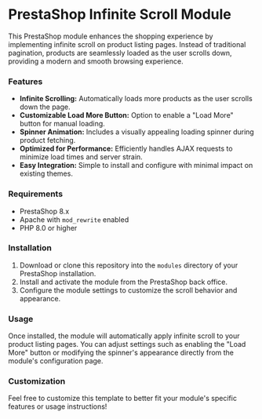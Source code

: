 # PrestaShop Infinite Scroll Module

This PrestaShop module enhances the shopping experience by implementing infinite scroll on product listing pages. Instead of traditional pagination, products are seamlessly loaded as the user scrolls down, providing a modern and smooth browsing experience.

### Features
- **Infinite Scrolling:** Automatically loads more products as the user scrolls down the page.
- **Customizable Load More Button:** Option to enable a "Load More" button for manual loading.
- **Spinner Animation:** Includes a visually appealing loading spinner during product fetching.
- **Optimized for Performance:** Efficiently handles AJAX requests to minimize load times and server strain.
- **Easy Integration:** Simple to install and configure with minimal impact on existing themes.

### Requirements
- PrestaShop 8.x
- Apache with `mod_rewrite` enabled
- PHP 8.0 or higher

### Installation
1. Download or clone this repository into the `modules` directory of your PrestaShop installation.
2. Install and activate the module from the PrestaShop back office.
3. Configure the module settings to customize the scroll behavior and appearance.

### Usage
Once installed, the module will automatically apply infinite scroll to your product listing pages. You can adjust settings such as enabling the "Load More" button or modifying the spinner's appearance directly from the module's configuration page.

### Customization
Feel free to customize this template to better fit your module's specific features or usage instructions!